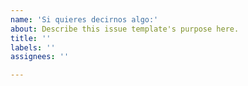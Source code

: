 ```yaml
---
name: 'Si quieres decirnos algo:'
about: Describe this issue template's purpose here.
title: ''
labels: ''
assignees: ''

---
```



